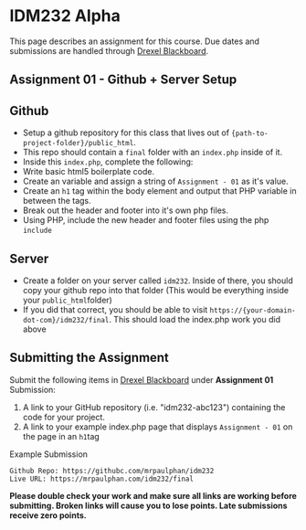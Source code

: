 # IDM232 Alpha

This page describes an assignment for this course. Due dates and submissions are handled through [Drexel Blackboard](https://learn.dcollege.net/).

## Assignment 01 - Github + Server Setup

## Github

- Setup a github repository for this class that lives out of `{path-to-project-folder}/public_html`.
- This repo should contain a `final` folder with an `index.php` inside of it.
- Inside this `index.php`, complete the following:
- Write basic html5 boilerplate code.
- Create an variable and assign a string of `Assignment - 01` as it's value.
- Create an `h1` tag within the body element and output that PHP variable in between the tags.
- Break out the header and footer into it's own php files.
- Using PHP, include the new header and footer files using the php `include`

## Server

- Create a folder on your server called `idm232`. Inside of there, you should copy your github repo into that folder (This would be everything inside your `public_html`folder)
- If you did that correct, you should be able to visit `https://{your-domain-dot-com}/idm232/final`. This should load the index.php work you did above

## Submitting the Assignment

Submit the following items in [Drexel Blackboard](https://learn.dcollege.net/) under **Assignment 01** Submission:

1. A link to your GitHub repository (i.e. "idm232-abc123") containing the code for your project.
2. A link to your example index.php page that displays `Assignment - 01` on the page in an `h1`tag

Example Submission

```
Github Repo: https://githubc.com/mrpaulphan/idm232
Live URL: https://mrpaulphan.com/idm232/final
```

**Please double check your work and make sure all links are working before submitting. Broken links will cause you to lose points. Late submissions receive zero points.**
